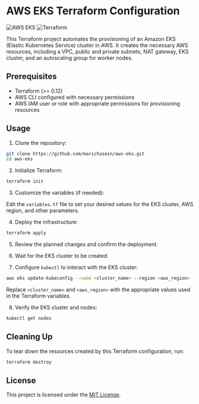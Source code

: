 # AWS EKS Terraform Configuration

![AWS EKS](https://img.shields.io/badge/AWS-EKS-orange) ![Terraform](https://img.shields.io/badge/Terraform-%5E0.12-blueviolet)

This Terraform project automates the provisioning of an Amazon EKS (Elastic Kubernetes Service) cluster in AWS. It creates the necessary AWS resources, including a VPC, public and private subnets, NAT gateway, EKS cluster, and an autoscaling group for worker nodes.

## Prerequisites

- Terraform (>= 0.12)
- AWS CLI configured with necessary permissions
- AWS IAM user or role with appropriate permissions for provisioning resources

## Usage

1. Clone the repository:

```bash
git clone https://github.com/marichusein/aws-eks.git
cd aws-eks
```

2. Initialize Terraform:

```bash
terraform init
```

3. Customize the variables (if needed):

Edit the `variables.tf` file to set your desired values for the EKS cluster, AWS region, and other parameters.

4. Deploy the infrastructure:

```bash
terraform apply
```

5. Review the planned changes and confirm the deployment.

6. Wait for the EKS cluster to be created.

7. Configure `kubectl` to interact with the EKS cluster:

```bash
aws eks update-kubeconfig --name <cluster_name> --region <aws_region>
```

Replace `<cluster_name>` and `<aws_region>` with the appropriate values used in the Terraform variables.

8. Verify the EKS cluster and nodes:

```bash
kubectl get nodes
```

## Cleaning Up

To tear down the resources created by this Terraform configuration, run:

```bash
terraform destroy
```

## License

This project is licensed under the [MIT License](LICENSE).
